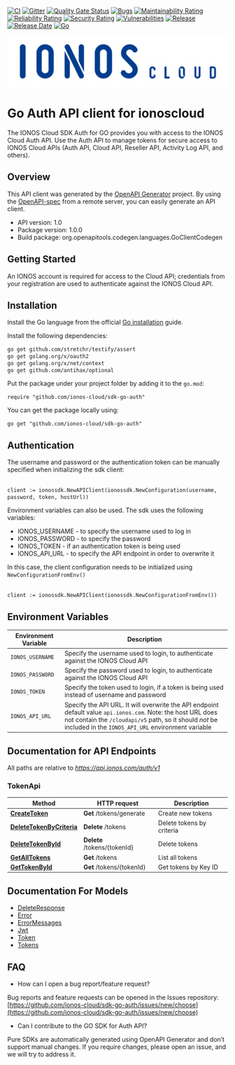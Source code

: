 [![CI](https://github.com/ionos-cloud/ionosctl/workflows/CI/badge.svg)](https://github.com/ionos-cloud/sdk-go-auth/actions)
[![Gitter](https://img.shields.io/gitter/room/ionos-cloud/sdk-general)](https://gitter.im/ionos-cloud/sdk-general)
[![Quality Gate Status](https://sonarcloud.io/api/project_badges/measure?project=sdk-go-auth&metric=alert_status)](https://sonarcloud.io/dashboard?id=sdk-go-auth)
[![Bugs](https://sonarcloud.io/api/project_badges/measure?project=sdk-go-auth&metric=bugs)](https://sonarcloud.io/dashboard?id=sdk-go-auth)
[![Maintainability Rating](https://sonarcloud.io/api/project_badges/measure?project=sdk-go-auth&metric=sqale_rating)](https://sonarcloud.io/dashboard?id=sdk-go-auth)
[![Reliability Rating](https://sonarcloud.io/api/project_badges/measure?project=sdk-go-auth&metric=reliability_rating)](https://sonarcloud.io/dashboard?id=sdk-go-auth)
[![Security Rating](https://sonarcloud.io/api/project_badges/measure?project=sdk-go-auth&metric=security_rating)](https://sonarcloud.io/dashboard?id=sdk-go-auth)
[![Vulnerabilities](https://sonarcloud.io/api/project_badges/measure?project=sdk-go-auth&metric=vulnerabilities)](https://sonarcloud.io/dashboard?id=sdk-go-auth)
[![Release](https://img.shields.io/github/v/release/ionos-cloud/sdk-go-auth.svg)](https://github.com/ionos-cloud/sdk-go-auth/releases/latest)
[![Release Date](https://img.shields.io/github/release-date/ionos-cloud/sdk-go-auth.svg)](https://github.com/ionos-cloud/sdk-go-auth/releases/latest)
[![Go](https://img.shields.io/github/go-mod/go-version/ionos-cloud/sdk-go-auth.svg)](https://github.com/ionos-cloud/sdk-go-auth)

![Alt text](.github/IONOS.CLOUD.BLU.svg?raw=true "Title")

# Go Auth API client for ionoscloud

The IONOS Cloud SDK Auth for GO provides you with access to the IONOS Cloud Auth API. Use the Auth API to manage tokens for secure access to IONOS Cloud APIs (Auth API, Cloud API, Reseller API, Activity Log API, and others).

## Overview

This API client was generated by the [OpenAPI Generator](https://openapi-generator.tech) project. By using the [OpenAPI-spec](https://www.openapis.org/) from a remote server, you can easily generate an API client.

- API version: 1.0
- Package version: 1.0.0
- Build package: org.openapitools.codegen.languages.GoClientCodegen

## Getting Started

An IONOS account is required for access to the Cloud API; credentials from your registration are used to authenticate against the IONOS Cloud API.

## Installation

Install the Go language from the official [Go installation](https://golang.org/doc/install) guide.

Install the following dependencies:

```shell
go get github.com/stretchr/testify/assert
go get golang.org/x/oauth2
go get golang.org/x/net/context
go get github.com/antihax/optional
```

Put the package under your project folder by adding it to the `go.mod`:

```golang
require "github.com/ionos-cloud/sdk-go-auth"
```

You can get the package locally using:

```golang
go get "github.com/ionos-cloud/sdk-go-auth"
```

## Authentication

The username and password or the authentication token can be manually specified when initializing the sdk client:

```golang

client := ionossdk.NewAPIClient(ionossdk.NewConfiguration(username, password, token, hostUrl))
```

Environment variables can also be used. The sdk uses the following variables:

- IONOS_USERNAME - to specify the username used to log in
- IONOS_PASSWORD - to specify the password
- IONOS_TOKEN - if an authentication token is being used
- IONOS_API_URL - to specify the API endpoint in order to overwrite it

In this case, the client configuration needs to be initialized using `NewConfigurationFromEnv()`

```golang

client := ionossdk.NewAPIClient(ionossdk.NewConfigurationFromEnv())

```

## Environment Variables

Environment Variable | Description
--- | --- 
`IONOS_USERNAME` | Specify the username used to login, to authenticate against the IONOS Cloud API | 
`IONOS_PASSWORD` | Specify the password used to login, to authenticate against the IONOS Cloud API | 
`IONOS_TOKEN` | Specify the token used to login, if a token is being used instead of username and password |
`IONOS_API_URL` | Specify the API URL. It will overwrite the API endpoint default value `api.ionos.com`. Note: the host URL does not contain the `/cloudapi/v5` path, so it should _not_ be included in the `IONOS_API_URL` environment variable | 

## Documentation for API Endpoints

All paths are relative to *https://api.ionos.com/auth/v1*

### TokenApi

Method | HTTP request | Description
------------- | ------------- | -------------
[**CreateToken**](docs/api/TokenApi.md#createtoken) | **Get** /tokens/generate | Create new tokens
[**DeleteTokenByCriteria**](docs/api/TokenApi.md#deletetokenbycriteria) | **Delete** /tokens | Delete tokens by criteria
[**DeleteTokenById**](docs/api/TokenApi.md#deletetokenbyid) | **Delete** /tokens/{tokenId} | Delete tokens
[**GetAllTokens**](docs/api/TokenApi.md#getalltokens) | **Get** /tokens | List all tokens
[**GetTokenById**](docs/api/TokenApi.md#gettokenbyid) | **Get** /tokens/{tokenId} | Get tokens by Key ID

## Documentation For Models

- [DeleteResponse](docs/models/DeleteResponse.md)
- [Error](docs/models/Error.md)
- [ErrorMessages](docs/models/ErrorMessages.md)
- [Jwt](docs/models/Jwt.md)
- [Token](docs/models/Token.md)
- [Tokens](docs/models/Tokens.md)

## FAQ

* How can I open a bug report/feature request?

Bug reports and feature requests can be opened in the Issues repository: [https://github.com/ionos-cloud/sdk-go-auth/issues/new/choose](https://github.com/ionos-cloud/sdk-go-auth/issues/new/choose)

* Can I contribute to the GO SDK for Auth API?

Pure SDKs are automatically generated using OpenAPI Generator and don’t support manual changes. If you require changes, please open an issue, and we will try to address it.
